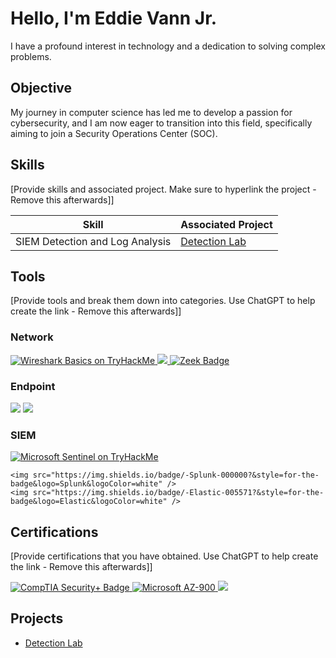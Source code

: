 # Hello, I'm Eddie Vann Jr.




I have a profound interest in technology and a dedication to solving complex problems.

## Objective


My journey in computer science has led me to develop a passion for cybersecurity, and I am now eager to transition into this field, specifically aiming to join a Security Operations Center (SOC).

## Skills
[Provide skills and associated project. Make sure to hyperlink the project - Remove this afterwards]]

| Skill                                         | Associated Project         |
|-----------------------------------------------|----------------------------|
| SIEM Detection and Log Analysis          | <a href="https://github.com/evanncloud/Detection-Lab/blob/main/README.md">Detection Lab</a>|


## Tools
[Provide tools and break them down into categories. Use ChatGPT to help create the link - Remove this afterwards]]

### Network
<div>
    <a href="https://tryhackme.com/room/wiresharkthebasics" target="_blank">
  <img src="https://img.shields.io/badge/-Wireshark-1679A7?&style=for-the-badge&logo=Wireshark&logoColor=white" alt="Wireshark Basics on TryHackMe" />
</a>
<a href="https://tryhackme.com/room/brim" target="_blank">
  <img src="https://img.shields.io/badge/-Brim-EF3B2D?&style=for-the-badge&logo=Brim&logoColor=white" />
</a>


    
  <a href="https://tryhackme.com/room/zeekbro" target="_blank">
  <img src="https://img.shields.io/badge/-Zeek-777BB4?&style=for-the-badge&logo=Zeek&logoColor=white" alt="Zeek Badge" />
</a>

</div>

### Endpoint
<div>
    <img src="https://img.shields.io/badge/-Microsoft_Defender_for_Endpoint-00A4EF?&style=for-the-badge&logo=Microsoft&logoColor=white" />
    <img src="https://img.shields.io/badge/-Velociraptor-4B275F?&style=for-the-badge&logo=Velociraptor&logoColor=white" />
</div>

### SIEM
<div>
    <a href="https://tryhackme.com/room/sentinelintroduction" target="_blank">
  <img src="https://img.shields.io/badge/-Microsoft_Sentinel-0078D4?&style=for-the-badge&logo=Microsoft&logoColor=white" alt="Microsoft Sentinel on TryHackMe" />
</a>

    <img src="https://img.shields.io/badge/-Splunk-000000?&style=for-the-badge&logo=Splunk&logoColor=white" />
    <img src="https://img.shields.io/badge/-Elastic-005571?&style=for-the-badge&logo=Elastic&logoColor=white" />
</div>

## Certifications
[Provide certifications that you have obtained. Use ChatGPT to help create the link - Remove this afterwards]]
<div>
<a href="https://www.credly.com/badges/ecb39aee-1b47-4488-b126-620caf389ca7/public_url" target="_blank" rel="noopener noreferrer">
  <img src="https://img.shields.io/badge/-Security%2B-FF0000?&style=for-the-badge&logo=CompTIA&logoColor=white" alt="CompTIA Security+ Badge" />


<a href="https://learn.microsoft.com/en-us/users/eddievann-9951/transcript/drjyqfy4ye95mjj" target="_blank" rel="noopener noreferrer">
  <img src="https://img.shields.io/badge/Microsoft%20AZ--900-=microsoft&logoColor=white" alt="Microsoft AZ-900" />
</a>
<a href="https://tryhackme-certificates.s3-eu-west-1.amazonaws.com/THM-6STINMP8FY.png" target="_blank" rel="noopener noreferrer">
  <img src="https://img.shields.io/badge/-Try Hack ME-000080?&style=for-the-badge&logoColor=white" />
</a>





## Projects
- <a href="https://github.com/evanncloud/Detection-Lab/blob/main/README.md">Detection Lab</a>

